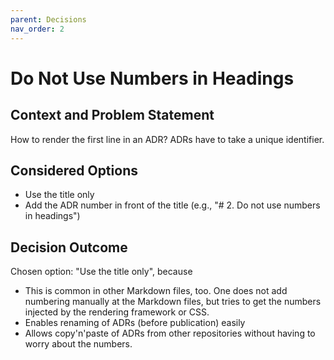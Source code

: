 ```yaml
---
parent: Decisions
nav_order: 2
---
```

# Do Not Use Numbers in Headings

## Context and Problem Statement

How to render the first line in an ADR?
ADRs have to take a unique identifier.

## Considered Options

* Use the title only
* Add the ADR number in front of the title (e.g., "# 2. Do not use numbers in headings")

## Decision Outcome

Chosen option: "Use the title only", because

* This is common in other Markdown files, too.
  One does not add numbering manually at the Markdown files, but tries to get the numbers injected by the rendering framework or CSS.
* Enables renaming of ADRs (before publication) easily
* Allows copy'n'paste of ADRs from other repositories without having to worry about the numbers.

